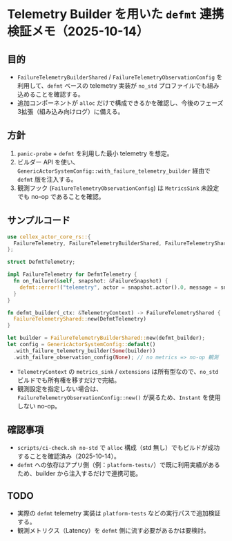 # Telemetry Builder を用いた `defmt` 連携検証メモ（2025-10-14）

## 目的

- `FailureTelemetryBuilderShared` / `FailureTelemetryObservationConfig` を利用して、`defmt` ベースの telemetry 実装が `no_std` プロファイルでも組み込めることを確認する。
- 追加コンポーネントが `alloc` だけで構成できるかを確認し、今後のフェーズ3拡張（組み込み向けログ）に備える。

## 方針

1. `panic-probe` + `defmt` を利用した最小 telemetry を想定。
2. ビルダー API を使い、`GenericActorSystemConfig::with_failure_telemetry_builder` 経由で `defmt` 版を注入する。
3. 観測フック (`FailureTelemetryObservationConfig`) は `MetricsSink` 未設定でも no-op であることを確認。

## サンプルコード

```rust
use cellex_actor_core_rs::{
  FailureTelemetry, FailureTelemetryBuilderShared, FailureTelemetryShared, TelemetryContext,
};

struct DefmtTelemetry;

impl FailureTelemetry for DefmtTelemetry {
  fn on_failure(&self, snapshot: &FailureSnapshot) {
    defmt::error!("telemetry", actor = snapshot.actor().0, message = snapshot.description());
  }
}

fn defmt_builder(_ctx: &TelemetryContext) -> FailureTelemetryShared {
  FailureTelemetryShared::new(DefmtTelemetry)
}

let builder = FailureTelemetryBuilderShared::new(defmt_builder);
let config = GenericActorSystemConfig::default()
  .with_failure_telemetry_builder(Some(builder))
  .with_failure_observation_config(None); // no metrics => no-op 観測
```

- `TelemetryContext` の `metrics_sink` / `extensions` は所有型なので、`no_std` ビルドでも所有権を移すだけで完結。
- 観測設定を指定しない場合は、`FailureTelemetryObservationConfig::new()` が戻るため、`Instant` を使用しない no-op。

## 確認事項

- `scripts/ci-check.sh no-std` で `alloc` 構成（std 無し）でもビルドが成功することを確認済み（2025-10-14）。
- `defmt` への依存はアプリ側（例：`platform-tests/`）で既に利用実績があるため、builder から注入するだけで連携可能。

## TODO

- 実際の `defmt` telemetry 実装は `platform-tests` などの実行パスで追加検証する。
- 観測メトリクス（Latency）を `defmt` 側に流す必要があるかは要検討。
